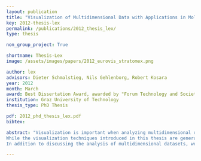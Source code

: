 ```yaml
---
layout: publication
title: "Visualization of Multidimensional Data with Applications in Molecular Biology"
key: 2012-thesis-lex
permalink: /publications/2012_thesis_lex/
type: thesis

non_group_project: True

shortname: Thesis-Lex
image: /assets/images/papers/2012_eurovis_stratomex.png

author: lex
advisors: Dieter Schmalstieg, Nils Gehlenborg, Robert Kosara
year: 2012
month: March
award: Best Dissertation Award, awarded by "Forum Technology and Society", Graz University of Technology,
institution: Graz University of Technology
thesis_type: PhD Thesis

pdf: 2012_phd_thesis_lex.pdf
bibtex:

abstract: "Visualization is important when analyzing multidimensional datasets, since it can help humans discover and understand complex relationships in data. Whereas analyzing large individual datasets is both important and difficult, many problems can only be solved when considering multiple datasets simultaneously. This dissertation introduces novel visualization techniques that can be employed for both, visualizing individual datasets and visualizing relationships among multiple datasets alike. The concept is based on stratifying (dividing) datasets into homogeneous subsets, which can then be visualized individually. The relationships lost due to the division are re-introduced by drawing visual links between the subsets. Conceptually it is irrelevant whether the subsets are from one or from multiple datasets, which makes a seamless integration of multiple, cross-referenced datasets possible. The subsets can be visualized in multiple forms. Multiform visualization gives users the freedom to choose the visualization technique most suitable for the data type, the degree of homogeneity, the level of detail, and the current task – for each of the subsets individually. The division of datasets also makes focus and context, as well as drill-down techniques straightforward to realize. A set of interaction techniques enable seamless transition from a global overview down to details on individual data items. 
While the visualization techniques introduced in this thesis are generally applicable, they are designed to support researchers working in molecular biology. Specifically, we support collaborators in two different scenarios: in uncovering the genetic causes of steatohepatitis, a precursory disease to cirrhosis of the liver, and in analyzing cancer subtypes. We evaluated our methods with cases studies and report on how investigators reproduced known findings and discovered new insights with the introduced visualization techniques. 
In addition to discussing the analysis of multidimensional datasets, we also describe an integrative approach to analyze general heterogeneous datasets. We show how modeling of the analysis setup can be employed to support users. Finally, we introduce crossapplication and context-preserving visual links, which can be used for highlighting in heterogeneous datasets."

---
```


